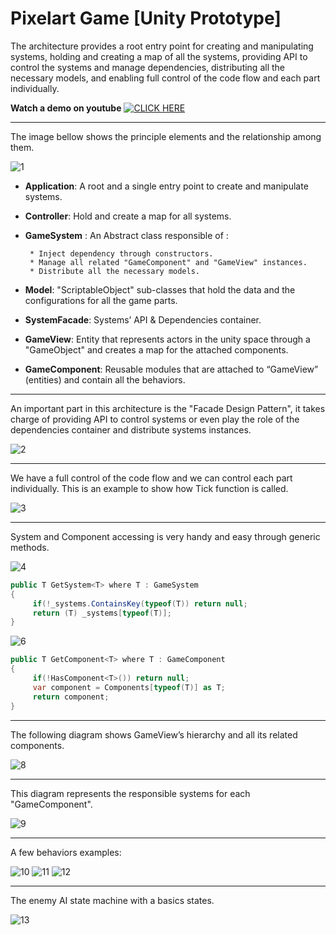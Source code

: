 # Pixelart Game [Unity Prototype]

The architecture provides a root entry point for creating and manipulating systems, holding and creating a map of all the systems, providing API to control the systems and manage dependencies, distributing all the necessary models, and enabling full control of the code flow and each part individually.

**Watch a demo on youtube**
[![CLICK HERE](https://user-images.githubusercontent.com/62396712/110776479-66e9c600-8260-11eb-931a-21947d7ec591.PNG)](https://www.youtube.com/watch?v=jgJFXI0sbnY)

---

The image bellow shows the principle elements and the relationship among them.

![1](https://user-images.githubusercontent.com/62396712/110773737-58e67600-825d-11eb-8bd5-1d5909f88925.png)


- **Application**: A root and a single entry point to create and manipulate systems.

- **Controller**: Hold and create a map for all systems.

- **GameSystem** : An Abstract class responsible of :

       * Inject dependency through constructors.
       * Manage all related "GameComponent" and "GameView" instances.
       * Distribute all the necessary models.

- **Model**: "ScriptableObject" sub-classes that hold the data and the configurations for all the game parts.

- **SystemFacade**: Systems’ API & Dependencies container.

- **GameView**:  Entity that represents actors in the unity space through a "GameObject" and creates a map for the attached components.

- **GameComponent**: Reusable modules that are attached to “GameView” (entities) and contain all the behaviors.

---
An important part in this architecture is the "Facade Design Pattern", it takes charge of providing API to control systems or even play the role of the dependencies container and distribute systems instances.


![2](https://user-images.githubusercontent.com/62396712/110774291-ef1a9c00-825d-11eb-83b2-f894513c170a.png)

---

We have a full control of the code flow and we can control each part individually. 
This is an example to show how Tick function is called.

![3](https://user-images.githubusercontent.com/62396712/110775068-cba42100-825e-11eb-8c43-c23406627542.png)


---

System and Component accessing is very handy and easy through generic methods.

![4](https://user-images.githubusercontent.com/62396712/110775168-e8405900-825e-11eb-9ff7-ebf1da5e607a.png)

```cs
public T GetSystem<T> where T : GameSystem
{
     if(!_systems.ContainsKey(typeof(T)) return null;
     return (T) _systems[typeof(T)];
}
```


![6](https://user-images.githubusercontent.com/62396712/110775198-ee363a00-825e-11eb-8782-cf733ea652f4.png)

```cs
public T GetComponent<T> where T : GameComponent
{
     if(!HasComponent<T>()) return null;
     var component = Components[typeof(T)] as T;
     return component;
}
```

---

The following diagram shows GameView’s hierarchy and all its related components.

![8](https://user-images.githubusercontent.com/62396712/110776025-e2974300-825f-11eb-828d-e8e2becd4a22.png)

---

This diagram represents the responsible systems for each "GameComponent".


![9](https://user-images.githubusercontent.com/62396712/110776115-fb075d80-825f-11eb-8c81-136cbdc91919.png)


---

A few behaviors examples:

![10](https://user-images.githubusercontent.com/62396712/110776155-065a8900-8260-11eb-9d0b-3d49bf31cb50.png)
![11](https://user-images.githubusercontent.com/62396712/110776159-078bb600-8260-11eb-9403-6a7d69bb3ecd.png)
![12](https://user-images.githubusercontent.com/62396712/110776167-09557980-8260-11eb-846b-8a068c9573ee.png)

---

The enemy AI state machine with a basics states.


![13](https://user-images.githubusercontent.com/62396712/110776220-16726880-8260-11eb-88a9-ab3d7f4ed27b.png)


